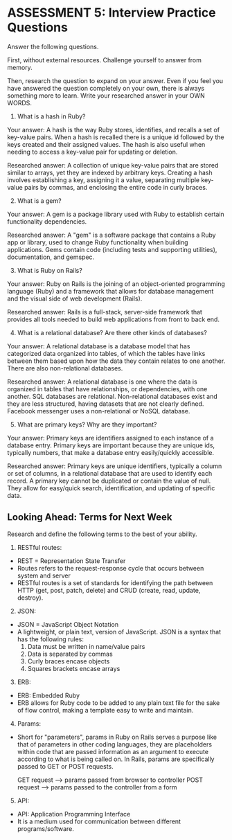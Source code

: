 # ASSESSMENT 5: Interview Practice Questions
Answer the following questions.

First, without external resources. Challenge yourself to answer from memory.

Then, research the question to expand on your answer. Even if you feel you have answered the question completely on your own, there is always something more to learn. Write your researched answer in your OWN WORDS.

1. What is a hash in Ruby?

  Your answer: A hash is the way Ruby stores, identifies, and recalls a set of key-value pairs. When a hash is recalled there is a unique id followed by the keys created and their assigned values. The hash is also useful when needing to access a key-value pair for updating or deletion.

  Researched answer: A collection of unique key-value pairs that are stored similar to arrays, yet they are indexed by arbitrary keys. Creating a hash involves establishing a key, assigning it a value, separating multiple key-value pairs by commas, and enclosing the entire code in curly braces.



2. What is a gem?

  Your answer: A gem is a package library used with Ruby to establish certain functionality dependencies.

  Researched answer: A "gem" is a software package that contains a Ruby app or library, used to change Ruby functionality when building applications. Gems contain code (including tests and supporting utilities), documentation, and gemspec.



3. What is Ruby on Rails?

  Your answer: Ruby on Rails is the joining of an object-oriented programming language (Ruby) and a framework that allows for database management and the visual side of web development (Rails). 

  Researched answer: Rails is a full-stack, server-side framework that provides all tools needed to build web applications from front to back end.



4. What is a relational database? Are there other kinds of databases?

  Your answer: A relational database is a database model that has categorized data organized into tables, of which the tables have links between them based upon how the data they contain relates to one another. There are also non-relational databases.

  Researched answer: A relational database is one where the data is organized in tables that have relationships, or dependencies, with one another. SQL databases are relational. Non-relational databases exist and they are less structured, having datasets that are not clearly defined. Facebook messenger uses a non-relational or NoSQL database.



5. What are primary keys? Why are they important?

  Your answer: Primary keys are identifiers assigned to each instance of a database entry. Primary keys are important because they are unique ids, typically numbers, that make a database entry easily/quickly accessible.

  Researched answer: Primary keys are unique identifiers, typically a column or set of columns, in a relational database that are used to identify each record. A primary key cannot be duplicated or contain the value of null. They allow for easy/quick search, identification, and updating of specific data.



## Looking Ahead: Terms for Next Week
Research and define the following terms to the best of your ability.

1. RESTful routes:

  - REST = Representation State Transfer
  - Routes refers to the request-response cycle that occurs between system and server
  - RESTful routes is a set of standards for identifying the path between HTTP (get, post, patch, delete) and CRUD (create, read, update, destroy).
    

2. JSON:

  - JSON = JavaScript Object Notation
  - A lightweight, or plain text, version of JavaScript. JSON is a syntax that has the following rules: 
      1. Data must be written in name/value pairs
      2. Data is separated by commas
      3. Curly braces encase objects
      4. Squares brackets encase arrays


3. ERB:

  - ERB: Embedded Ruby
  - ERB allows for Ruby code to be added to any plain text file for the sake of flow control, making a template easy to write and maintain.

4. Params:

  - Short for "parameters", params in Ruby on Rails serves a purpose like that of parameters in other coding languages, they are placeholders within code that are passed information as an argument to execute according to what is being called on. In Rails, params are specifically passed to GET or POST requests.

      GET request --> params passed from browser to controller
      POST request --> params passed to the controller from a form

5. API:

  - API: Application Programming Interface
  - It is a medium used for communication between different programs/software.
